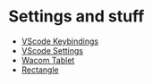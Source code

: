 # Settings and stuff

- [VScode Keybindings](keybindings.json)
- [VScode Settings](settings.json)
- [Wacom Tablet](Flo.wacomprefs)
- [Rectangle](RectangleConfig.json )
